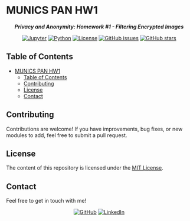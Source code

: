 # MUNICS PAN HW1

<div align="center">

***Privacy and Anonymity: Homework #1 - Filtering Encrypted Images***

[![Jupyter](https://img.shields.io/badge/Jupyter-black?style=flat&logo=jupyter&logoColor=white&labelColor=grey&color=%23F37626)](<https://jupyter.org/> "Jupyter")
[![Python](https://img.shields.io/badge/Python-black?logo=python&logoColor=white&labelColor=grey&color=%233776AB)](<https://www.python.org/> "Python")
[![License](<https://img.shields.io/github/license/danielfeitopin/MUNICS-PAN-HW1>)](LICENSE "License")
[![GitHub issues](https://img.shields.io/github/issues/danielfeitopin/MUNICS-PAN-HW1)](<https://github.com/danielfeitopin/MUNICS-PAN-HW1> "Issues")
[![GitHub stars](https://img.shields.io/github/stars/danielfeitopin/MUNICS-PAN-HW1)](<https://github.com/danielfeitopin/MUNICS-PAN-HW1/stargazers> "Stars")

</div>

## Table of Contents

- [MUNICS PAN HW1](#munics-pan-hw1)
  - [Table of Contents](#table-of-contents)
  - [Contributing](#contributing)
  - [License](#license)
  - [Contact](#contact)

## Contributing

Contributions are welcome! If you have improvements, bug fixes, or new modules to add, feel free to submit a pull request.

## License

The content of this repository is licensed under the [MIT License](LICENSE).

## Contact

Feel free to get in touch with me!

<div align="center">

[![GitHub](https://img.shields.io/badge/GitHub-%23181717?style=for-the-badge&logo=github&logoColor=%23181717&color=white)](<https://github.com/danielfeitopin>)
[![LinkedIn](https://img.shields.io/badge/LinkedIn-white?style=for-the-badge&logo=linkedin&logoColor=white&color=%230A66C2)](<https://www.linkedin.com/in/danielfeitopin/>)

</div>